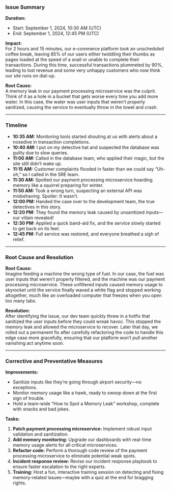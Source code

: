 ### Issue Summary

**Duration:**  
- Start: September 1, 2024, 10:30 AM (UTC)  
- End: September 1, 2024, 12:45 PM (UTC)

**Impact:**  
For 2 hours and 15 minutes, our e-commerce platform took an unscheduled coffee break, leaving 85% of our users either twiddling their thumbs as pages loaded at the speed of a snail or unable to complete their transactions. During this time, successful transactions plummeted by 90%, leading to lost revenue and some very unhappy customers who now think our site runs on dial-up.

**Root Cause:**  
A memory leak in our payment processing microservice was the culprit. Think of it as a hole in a bucket that gets worse every time you add more water. In this case, the water was user inputs that weren’t properly sanitized, causing the service to eventually throw in the towel and crash.

---

### Timeline

- **10:35 AM:** Monitoring tools started shouting at us with alerts about a nosedive in transaction completions.
- **10:40 AM:** I put on my detective hat and suspected the database was guilty due to slow queries.
- **11:00 AM:** Called in the database team, who applied their magic, but the site still didn’t wake up.
- **11:15 AM:** Customer complaints flooded in faster than we could say “Uh-oh,” so I called in the SRE team.
- **11:30 AM:** Spotted our payment processing microservice hoarding memory like a squirrel preparing for winter.
- **11:50 AM:** Took a wrong turn, suspecting an external API was misbehaving. Spoiler: It wasn’t.
- **12:00 PM:** Handed the case over to the development team, the true detectives in this story.
- **12:20 PM:** They found the memory leak caused by unsanitized inputs—our villain revealed!
- **12:30 PM:** Applied a quick band-aid fix, and the service slowly started to get back on its feet.
- **12:45 PM:** Full service was restored, and everyone breathed a sigh of relief.

---

### Root Cause and Resolution

**Root Cause:**  
Imagine feeding a machine the wrong type of fuel. In our case, the fuel was user inputs that weren’t properly filtered, and the machine was our payment processing microservice. These unfiltered inputs caused memory usage to skyrocket until the service finally waved a white flag and stopped working altogether, much like an overloaded computer that freezes when you open too many tabs.

**Resolution:**  
After identifying the issue, our dev team quickly threw in a hotfix that sanitized the user inputs before they could wreak havoc. This stopped the memory leak and allowed the microservice to recover. Later that day, we rolled out a permanent fix after carefully refactoring the code to handle this edge case more gracefully, ensuring that our platform won’t pull another vanishing act anytime soon.

---

### Corrective and Preventative Measures

**Improvements:**  
- Sanitize inputs like they’re going through airport security—no exceptions.
- Monitor memory usage like a hawk, ready to swoop down at the first sign of trouble.
- Hold a team-wide “How to Spot a Memory Leak” workshop, complete with snacks and bad jokes.

**Tasks:**
1. **Patch payment processing microservice:** Implement robust input validation and sanitization.
2. **Add memory monitoring:** Upgrade our dashboards with real-time memory usage alerts for all critical microservices.
3. **Refactor code:** Perform a thorough code review of the payment processing microservice to eliminate potential weak spots.
4. **Incident response review:** Revise our incident response playbook to ensure faster escalation to the right experts.
5. **Training:** Host a fun, interactive training session on detecting and fixing memory-related issues—maybe with a quiz at the end for bragging rights.
